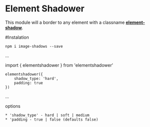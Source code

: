 # Element Shadower

This module will a border to any element with a classname <b><u>element-shadow</u></b>.

#Instalation

`npm i image-shadows --save`

...

import { elementshadower } from 'elementshadower'

    elementshadower({
        shadow_type: 'hard',
        padding: true
    })
...

options

    * 'shadow_type' - hard | soft | medium
    * 'padding - true | false (defaults false)
